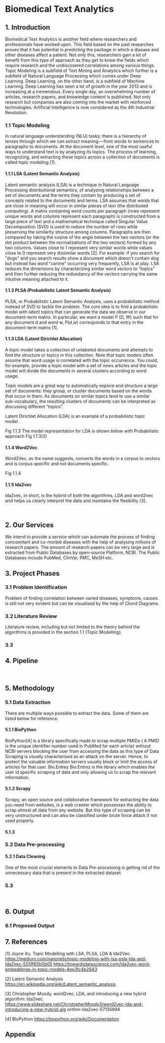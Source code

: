 # Biomedical Text Analytics 
## 1. Introduction
Biomedical Text Analytics is another field where researchers and professionals have worked upon. This field based on the past researches proves that it has potential in predicting the package in   which a disease and other diseases affect a patient. Not only this, researchers gain a lot of benefit from this type of approach as they get to know the fields which require research and the undiscovered correlations among various things.  
Topic Modeling is a subfield of Text Mining and Analytics which further is a subfield of Natural Language Processing which comes under Deep Learning. Deep Learning, on the other hand, is a subfield of Machine Learning. Deep Learning has seen a lot of growth in the year 2013 and is increasing at a tremendous. Every single day, an overwhelming number of articles, research papers, and knowledge content is published. Not only research but companies are also coming into the market with reinforced technologies. Artificial Intelligence is now considered as the 4th Industrial Revolution.
### 1.1 Topic Modeling
 In natural language understanding (NLU) tasks, there is a hierarchy of lenses through which we can extract meaning — from words to sentences to paragraphs to documents. At the document level, one of the most useful ways to understand text is by analyzing its topics. The process of learning, recognizing, and extracting these topics across a collection of documents is called topic modeling [1].
#### 1.1.1 LSA (Latent Semantic Analysis)
Latent semantic analysis (LSA) is a technique in Natural Language Processing distributional semantics, of analyzing relationships between a set of documents and the terms they contain by producing a set of concepts related to the documents and terms. LSA assumes that words that are close in meaning will occur in similar pieces of text (the distributed computing). A matrix containing word counts per paragraph (rows represent unique words and columns represent each paragraph) is constructed from a large piece of text and a mathematical technique called Singular Value Decomposition (SVD) is used to reduce the number of rows while preserving the similarity structure among columns. Paragraphs are then compared by taking the cosine of the angle between the two vectors (or the dot product between the normalizations of the two vectors) formed by any two columns. Values close to 1 represent very similar words while values close to 0 represent very dissimilar words [2].
For example:  if you search for "dogs" and you search results show a document which doesn't contain dog but instead has word "canine" occurring very frequently, LSA is at play.
LSA reduces the dimensions by characterizing similar word vectors to “topics” and then further reducing the redundancy of the vectors carrying the same intuitive meaning attached to it.

#### 1.1.2 PLSA (Probabilistic Latent Semantic Analysis)
PLSA, or Probabilistic Latent Semantic Analysis, uses a probabilistic method instead of SVD to tackle the problem. The core idea is to find a probabilistic model with latent topics that can generate the data we observe in our document-term matrix. In particular, we want a model P (D, W) such that for any document d and word w, P(d,w) corresponds to that entry in the document-term matrix [1].
#### 1.1.3 LDA (Latent Dirichlet Allocation)
A topic model takes a collection of unlabeled documents and attempts to find the structure or topics in this collection. Note that topic models often assume that word usage is correlated with the topic occurrence. You could, for example, provide a topic model with a set of news articles and the topic model will divide the documents in several clusters according to word usage.

Topic models are a great way to automatically explore and structure a large set of documents: they group, or cluster documents based on the words that occur in them. As documents on similar topics tend to use a similar sub-vocabulary, the resulting clusters of documents can be interpreted as discussing different “topics”.

Latent Dirichlet Allocation (LDA) is an example of a probabilistic topic model. 
 
Fig 1.1.3
The model representation for LDA is shown below with Probabilistic approach 
Fig 1.1.3(2)

#### 1.1.4 Word2Vec
Word2Vec, as the name suggests, converts the words in a corpus to vectors and is corpus specific and not documents specific.
 
Fig 1.1.4
#### 1.1.5 lda2vec
lda2vec, in short, is the hybrid of both the algorithms, LDA and word2vec and helps us clearly interpret the data and maintains the flexibility [3].



	  
## 2. Our Services
We intend to provide a service which can automate the process of finding concomitant and co-morbid diseases with the help of analysing millions of research papers. The amount of research papers can be very large and is extracted from Public Databases by open-source Platform, NCBI.
The Public Databases include PubMed, ClinVar, PMC, MeSH etc.
 
## 3. Project Phases
### 3.1 Problem Identification
Problem of finding correlation between varied diseases, symptoms, causes is still not very evident but can be visualised by the help of Chord Diagrams. 
### 3.2 Literature Review
Literature review, including but not limited to the theory behind the algorithms is provided in the section 1.1 (Topic Modelling). 
### 3.3  
## 4. Pipeline
 
## 5. Methodology
### 5.1 Data Extraction 
There are multiple ways possible to extract the data. Some of them are listed below for reference.
#### 5.1.1 BioPython 
BioPython[4] is a library specifically made to scrap multiple PMIDs ( A PMID is the unique identifier number used in PubMed for each article) without NCBI servers blocking the user from accessing the data as this type of Data Scraping is usually characterised as an attack on the server. Hence, to protect the valuable information servers usually block or limit the access of articles for that user.
Bio.Entrez
Bio.Entrez is the library which enables the user id specific scraping of data and only allowing us to scrap the relevant information.
#### 5.1.2 Scrapy
Scrapy, an open source and collaborative framework for extracting the data you need from websites, is a web crawler which possesses the ability to scrap almost all data from any website. But this type of scraping can be very unstructured and can also be classified under brute force attack if not used properly.
#### 5.1.3  

### 5.2 Data Pre-processing
#### 5.2.1 Data Cleaning 
One of the most crucial elements to Data Pre-processing is getting rid of the unnecessary data that is present in the extracted dataset.
### 5.3 
 
## 6. Output
### 6.1 Proposed Output 
## 7. References
[1] Joyce Xu. Topic Modelling with LSA, PLSA, LDA & lda2Vec.
https://medium.com/nanonets/topic-modeling-with-lsa-psla-lda-and-lda2vec-555ff65b0b05
https://towardsdatascience.com/lda2vec-word-embeddings-in-topic-models-4ee3fc4b2843

[2] Latent Semantic Analysis 
https://en.wikipedia.org/wiki/Latent_semantic_analysis

[3] Christopher Moody. word2vec, LDA, and introducing a new hybrid algorithm: lda2vec.
https://www.slideshare.net/ChristopherMoody3/word2vec-lda-and-introducing-a-new-hybrid-alg orithm-lda2vec-57135994

[4] BioPython https://biopython.org/wiki/Documentation
 
## Appendix
 

 

 


